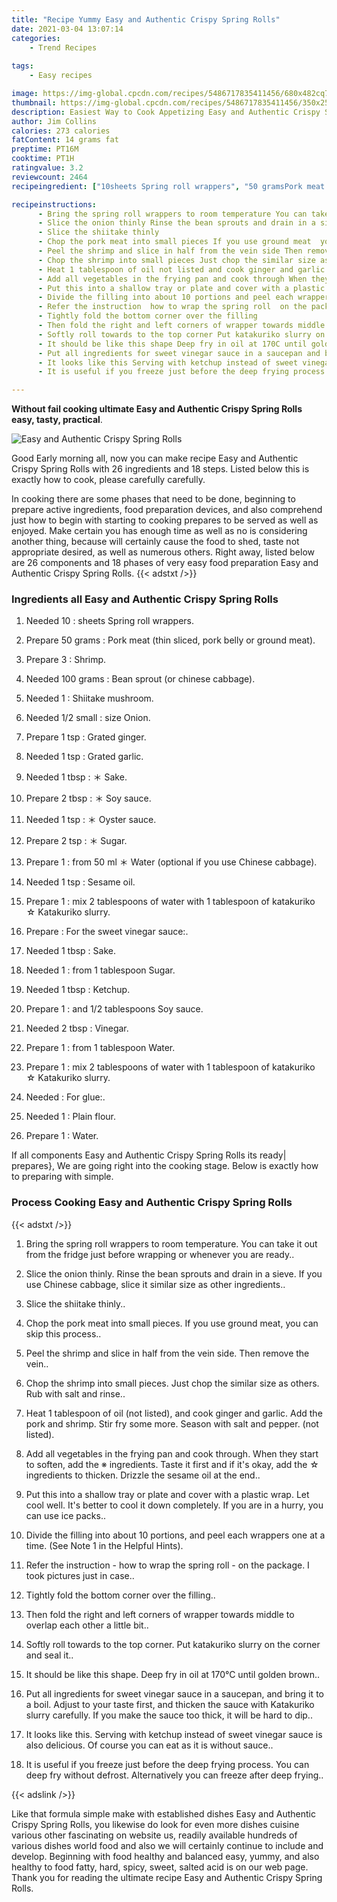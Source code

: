 ```yaml
---
title: "Recipe Yummy Easy and Authentic Crispy Spring Rolls"
date: 2021-03-04 13:07:14
categories:
    - Trend Recipes
    
tags:
    - Easy recipes

image: https://img-global.cpcdn.com/recipes/5486717835411456/680x482cq70/easy-and-authentic-crispy-spring-rolls-recipe-main-photo.jpg
thumbnail: https://img-global.cpcdn.com/recipes/5486717835411456/350x250cq70/easy-and-authentic-crispy-spring-rolls-recipe-main-photo.jpg
description: Easiest Way to Cook Appetizing Easy and Authentic Crispy Spring Rolls with 26 ingredients and 18 stages of easy cooking.
author: Jim Collins
calories: 273 calories
fatContent: 14 grams fat
preptime: PT16M
cooktime: PT1H
ratingvalue: 3.2
reviewcount: 2464
recipeingredient: ["10sheets Spring roll wrappers", "50 gramsPork meat thin sliced pork belly or ground meat", "3Shrimp", "100 gramsBean sprout or chinese cabbage", "1Shiitake mushroom", "1/2 smallsize  Onion", "1 tspGrated ginger", "1 tspGrated garlic", "1 tbsp Sake", "2 tbsp Soy sauce", "1 tsp Oyster sauce", "2 tsp Sugar", "1from 50 ml  Water optional if you use Chinese cabbage", "1 tspSesame oil", "1mix 2 tablespoons of water with 1 tablespoon of katakuriko  Katakuriko slurry", "For the sweet vinegar sauce", "1 tbspSake", "1from 1 tablespoon  Sugar", "1 tbspKetchup", "1and 12 tablespoons Soy sauce", "2 tbspVinegar", "1from 1 tablespoon  Water", "1mix 2 tablespoons of water with 1 tablespoon of katakuriko  Katakuriko slurry", "For glue", "1Plain flour", "1Water"]

recipeinstructions: 
      - Bring the spring roll wrappers to room temperature You can take it out from the fridge just before wrapping or whenever you are ready 
      - Slice the onion thinly Rinse the bean sprouts and drain in a sieve If you use Chinese cabbage slice it similar size as other ingredients 
      - Slice the shiitake thinly 
      - Chop the pork meat into small pieces If you use ground meat  you can skip this process 
      - Peel the shrimp and slice in half from the vein side Then remove the vein 
      - Chop the shrimp into small pieces Just chop the similar size as others Rub with salt and rinse 
      - Heat 1 tablespoon of oil not listed and cook ginger and garlic Add the pork and shrimp Stir fry some more Season with salt and pepper not listed 
      - Add all vegetables in the frying pan and cook through When they start to soften add the  ingredients Taste it first and if its okay add the  ingredients to thicken Drizzle the sesame oil at the end 
      - Put this into a shallow tray or plate and cover with a plastic wrap Let cool well Its better to cool it down completely If you are in a hurry you can use ice packs 
      - Divide the filling into about 10 portions and peel each wrappers one at a time See Note 1 in the Helpful Hints 
      - Refer the instruction  how to wrap the spring roll  on the package I took pictures just in case 
      - Tightly fold the bottom corner over the filling 
      - Then fold the right and left corners of wrapper towards middle to overlap each other a little bit 
      - Softly roll towards to the top corner Put katakuriko slurry on the corner and seal it 
      - It should be like this shape Deep fry in oil at 170C until golden brown 
      - Put all ingredients for sweet vinegar sauce in a saucepan and bring it to a boil Adjust to your taste first and thicken the sauce with Katakuriko slurry carefully If you make the sauce too thick it will be hard to dip 
      - It looks like this Serving with ketchup instead of sweet vinegar sauce is also delicious Of course you can eat as it is without sauce 
      - It is useful if you freeze just before the deep frying process You can deep fry without defrost Alternatively you can freeze after deep frying

---
```




**Without fail cooking ultimate Easy and Authentic Crispy Spring Rolls easy, tasty, practical**. 


![Easy and Authentic Crispy Spring Rolls](https://img-global.cpcdn.com/recipes/5486717835411456/680x482cq70/easy-and-authentic-crispy-spring-rolls-recipe-main-photo.jpg "Easy and Authentic Crispy Spring Rolls")




Good Early morning all, now you can make recipe Easy and Authentic Crispy Spring Rolls with 26 ingredients and 18 steps. Listed below this is exactly how to cook, please carefully carefully.

In cooking there are some phases that need to be done, beginning to prepare active ingredients, food preparation devices, and also comprehend just how to begin with starting to cooking prepares to be served as well as enjoyed. Make certain you has enough time as well as no is considering another thing, because will certainly cause the food to shed, taste not appropriate desired, as well as numerous others. Right away, listed below are 26 components and 18 phases of very easy food preparation Easy and Authentic Crispy Spring Rolls.
{{< adstxt />}}

### Ingredients all Easy and Authentic Crispy Spring Rolls


1. Needed 10 : sheets Spring roll wrappers.

1. Prepare 50 grams : Pork meat (thin sliced, pork belly or ground meat).

1. Prepare 3 : Shrimp.

1. Needed 100 grams : Bean sprout (or chinese cabbage).

1. Needed 1 : Shiitake mushroom.

1. Needed 1/2 small : size  Onion.

1. Prepare 1 tsp : Grated ginger.

1. Needed 1 tsp : Grated garlic.

1. Needed 1 tbsp : ＊ Sake.

1. Prepare 2 tbsp : ＊ Soy sauce.

1. Needed 1 tsp : ＊ Oyster sauce.

1. Prepare 2 tsp : ＊ Sugar.

1. Prepare 1 : from 50 ml ＊ Water (optional if you use Chinese cabbage).

1. Needed 1 tsp : Sesame oil.

1. Prepare 1 : mix 2 tablespoons of water with 1 tablespoon of katakuriko ☆ Katakuriko slurry.

1. Prepare  : For the sweet vinegar sauce:.

1. Needed 1 tbsp : Sake.

1. Needed 1 : from 1 tablespoon  Sugar.

1. Needed 1 tbsp : Ketchup.

1. Prepare 1 : and 1/2 tablespoons Soy sauce.

1. Needed 2 tbsp : Vinegar.

1. Prepare 1 : from 1 tablespoon  Water.

1. Prepare 1 : mix 2 tablespoons of water with 1 tablespoon of katakuriko ☆ Katakuriko slurry.

1. Needed  : For glue:.

1. Needed 1 : Plain flour.

1. Prepare 1 : Water.



If all components Easy and Authentic Crispy Spring Rolls its ready| prepares}, We are going right into the cooking stage. Below is exactly how to preparing with simple.

### Process Cooking Easy and Authentic Crispy Spring Rolls

{{< adstxt />}}


1. Bring the spring roll wrappers to room temperature. You can take it out from the fridge just before wrapping or whenever you are ready..



1. Slice the onion thinly. Rinse the bean sprouts and drain in a sieve. If you use Chinese cabbage, slice it similar size as other ingredients..



1. Slice the shiitake thinly..



1. Chop the pork meat into small pieces. If you use ground meat,  you can skip this process..



1. Peel the shrimp and slice in half from the vein side. Then remove the vein..



1. Chop the shrimp into small pieces. Just chop the similar size as others. Rub with salt and rinse..



1. Heat 1 tablespoon of oil (not listed), and cook ginger and garlic. Add the pork and shrimp. Stir fry some more. Season with salt and pepper. (not listed).



1. Add all vegetables in the frying pan and cook through. When they start to soften, add the ※ ingredients. Taste it first and if it&#39;s okay, add the ☆ ingredients to thicken. Drizzle the sesame oil at the end..



1. Put this into a shallow tray or plate and cover with a plastic wrap. Let cool well. It&#39;s better to cool it down completely. If you are in a hurry, you can use ice packs..



1. Divide the filling into about 10 portions, and peel each wrappers one at a time. (See Note 1 in the Helpful Hints).



1. Refer the instruction - how to wrap the spring roll - on the package. I took pictures just in case..



1. Tightly fold the bottom corner over the filling..



1. Then fold the right and left corners of wrapper towards middle to overlap each other a little bit..



1. Softly roll towards to the top corner. Put katakuriko slurry on the corner and seal it..



1. It should be like this shape. Deep fry in oil at 170°C until golden brown..



1. Put all ingredients for sweet vinegar sauce in a saucepan, and bring it to a boil. Adjust to your taste first, and thicken the sauce with Katakuriko slurry carefully. If you make the sauce too thick, it will be hard to dip..



1. It looks like this. Serving with ketchup instead of sweet vinegar sauce is also delicious. Of course you can eat as it is without sauce..



1. It is useful if you freeze just before the deep frying process. You can deep fry without defrost. Alternatively you can freeze after deep frying..





{{< adslink />}}

Like that formula simple make with established dishes Easy and Authentic Crispy Spring Rolls, you likewise do look for even more dishes cuisine various other fascinating on website us, readily available hundreds of various dishes world food and also we will certainly continue to include and develop. Beginning with food healthy and balanced easy, yummy, and also healthy to food fatty, hard, spicy, sweet, salted acid is on our web page. Thank you for reading the ultimate recipe Easy and Authentic Crispy Spring Rolls.
